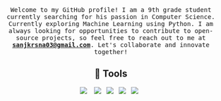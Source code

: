 <p align="center">
  <samp>Welcome to my GitHub profile! I am a 9th grade student currently searching for his passion in Computer Science. Currently exploring Machine Learning using Python. I am always looking for opportunities to contribute to open-source projects, so feel free to reach out to me at <strong><a href="mailto:gowkrish3@gmail.com">sanjkrsna03@gmail.com</a></strong>. Let's collaborate and innovate together!</samp>
  <br>
</p> 

<h2 align="center"> 🔭 Tools</h2>
<p align="center">
  <img src="https://img.shields.io/badge/Python3%20-%231572B6.svg?&style=for-the-badge&logo=python&logoColor=yellow" />&nbsp;&nbsp;&nbsp;
  <img src="https://img.shields.io/badge/Github%20-%2312100E.svg?&style=for-the-badge&logo=GitHub&logoColor=white" />&nbsp;&nbsp;
  <img src="hhttps://img.shields.io/badge/Linux-FCC624?style=for-the-badge&logo=linux&logoColor=black" />&nbsp;&nbsp;
  <img src="https://img.shields.io/badge/Pandas-2C2D72?style=for-the-badge&logo=pandas&logoColor=white" />&nbsp;&nbsp;
  <img src=" 	https://img.shields.io/badge/Numpy-777BB4?style=for-the-badge&logo=numpy&logoColor=white" />&nbsp;&nbsp;
  
</p>
